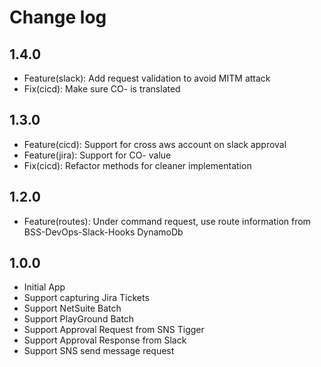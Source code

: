 # Change log

## 1.4.0

- Feature(slack): Add request validation to avoid MITM attack
- Fix(cicd): Make sure CO-<ID> is translated

## 1.3.0

- Feature(cicd): Support for cross aws account on slack approval
- Feature(jira): Support for CO-<ID> value
- Fix(cicd): Refactor methods for cleaner implementation

## 1.2.0

- Feature(routes): Under command request, use route information from BSS-DevOps-Slack-Hooks DynamoDb

## 1.0.0

- Initial App
- Support capturing Jira Tickets
- Support NetSuite Batch
- Support PlayGround Batch
- Support Approval Request from SNS Tigger
- Support Approval Response from Slack
- Support SNS send message request
